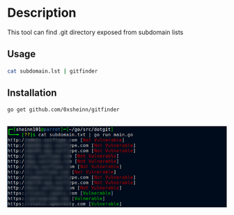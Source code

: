 # Description
This tool can find .git directory exposed from subdomain lists

## Usage 
```bash
cat subdomain.lst | gitfinder 
```

## Installation
```
go get github.com/0xsheinn/gitfinder
```
<br>
<img src="img/poc.png">
